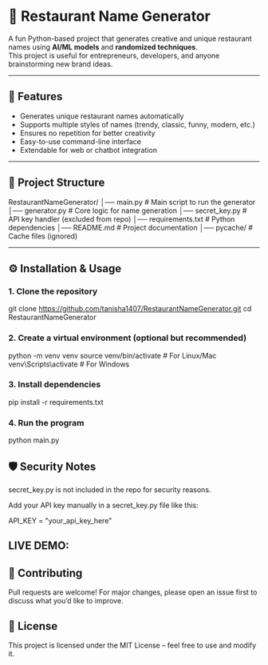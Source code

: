 # 🍴 Restaurant Name Generator

A fun Python-based project that generates creative and unique restaurant names using **AI/ML models** and **randomized techniques**.  
This project is useful for entrepreneurs, developers, and anyone brainstorming new brand ideas.

---

## 🚀 Features
- Generates unique restaurant names automatically  
- Supports multiple styles of names (trendy, classic, funny, modern, etc.)  
- Ensures no repetition for better creativity  
- Easy-to-use command-line interface  
- Extendable for web or chatbot integration  

---

## 📂 Project Structure
RestaurantNameGenerator/
│── main.py # Main script to run the generator
│── generator.py # Core logic for name generation
│── secret_key.py # API key handler (excluded from repo)
│── requirements.txt # Python dependencies
│── README.md # Project documentation
│── pycache/ # Cache files (ignored)


---

## ⚙️ Installation & Usage

### 1. Clone the repository
git clone https://github.com/tanisha1407/RestaurantNameGenerator.git
cd RestaurantNameGenerator

### 2. Create a virtual environment (optional but recommended)

python -m venv venv
source venv/bin/activate   # For Linux/Mac
venv\Scripts\activate      # For Windows

### 3. Install dependencies
pip install -r requirements.txt

### 4. Run the program
python main.py

## 🛡️ Security Notes

secret_key.py is not included in the repo for security reasons.

Add your API key manually in a secret_key.py file like this:

API_KEY = "your_api_key_here"

## LIVE DEMO:



## 🤝 Contributing

Pull requests are welcome! For major changes, please open an issue first to discuss what you’d like to improve.

## 📜 License

This project is licensed under the MIT License – feel free to use and modify it.
